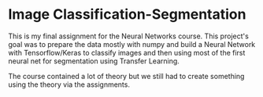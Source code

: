 # Image Classification-Segmentation

This is my final assignment for the Neural Networks course. This project's goal was to prepare the data mostly with numpy and build a Neural Network with Tensorflow/Keras to classify images and then using most of the first neural net for segmentation using Transfer Learning.

The course contained a lot of theory but we still had to create something using the theory via the assignments.